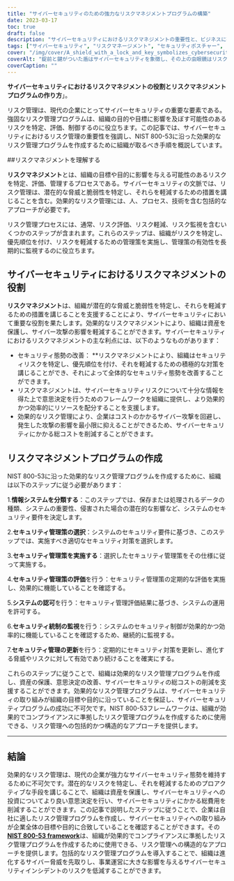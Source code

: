 ```yaml
---
title: "サイバーセキュリティのための強力なリスクマネジメントプログラムの構築"
date: 2023-03-17
toc: true
draft: false
description: "サイバーセキュリティにおけるリスクマネジメントの重要性と、ビジネスに有効なプログラムの作り方についてご紹介します。"
tags: ["サイバーセキュリティ", "リスクマネージメント", "セキュリティポスチャー", "リスクアセスメント", "リスク軽減", "リスクモニタリング", "脅威", "脆弱性", "情報セキュリティ", "データ保護", "コンプライアンス", "サイバー攻撃", "意思決定", "コストダウン", "事業継続性", "リスク分析", "リスク識別", "リスクコントロール", "リスクトリートメント", "継続的改善"]
cover: "/img/cover/A_shield_with_a_lock_and_key_symbolizes_cybersecurity.png"
coverAlt: "錠前と鍵がついた盾はサイバーセキュリティを象徴し、その上の虫眼鏡はリスクマネジメントを表しています。"
coverCaption: ""
---
```


**サイバーセキュリティにおけるリスクマネジメントの役割とリスクマネジメントプログラムの作り方**」。

リスク管理は、現代の企業にとってサイバーセキュリティの重要な要素である。強固なリスク管理プログラムは、組織の目的や目標に影響を及ぼす可能性のあるリスクを特定、評価、制御するのに役立ちます。この記事では、サイバーセキュリティにおけるリスク管理の重要性を強調し、NIST 800-53に沿った効果的なリスク管理プログラムを作成するために組織が取るべき手順を概説しています。

##リスクマネジメントを理解する

**リスクマネジメント**とは、組織の目標や目的に影響を与える可能性のあるリスクを特定、評価、管理するプロセスである。サイバーセキュリティの文脈では、リスク管理は、潜在的な脅威と脆弱性を特定し、それらを軽減するための措置を講じることを含む。効果的なリスク管理には、人、プロセス、技術を含む包括的なアプローチが必要です。

リスク管理プロセスには、通常、リスク評価、リスク軽減、リスク監視を含むいくつかのステップが含まれます。これらのステップは、組織がリスクを特定し、優先順位を付け、リスクを軽減するための管理策を実施し、管理策の有効性を長期的に監視するのに役立ちます。

## サイバーセキュリティにおけるリスクマネジメントの役割

**リスクマネジメント**は、組織が潜在的な脅威と脆弱性を特定し、それらを軽減するための措置を講じることを支援することにより、サイバーセキュリティにおいて重要な役割を果たします。効果的なリスクマネジメントにより、組織は資産を保護し、サイバー攻撃の影響を軽減することができます。サイバーセキュリティにおけるリスクマネジメントの主な利点には、以下のようなものがあります：

- セキュリティ態勢の改善： **リスクマネジメントにより、組織はセキュリティリスクを特定し、優先順位を付け、それを軽減するための積極的な対策を講じることができ、それによって全体的なセキュリティ態勢を改善することができます。
- リスクマネジメントは、サイバーセキュリティリスクについて十分な情報を得た上で意思決定を行うためのフレームワークを組織に提供し、より効果的かつ効率的にリソースを配分することを支援します。
- 効果的なリスク管理により、企業はコストのかかるサイバー攻撃を回避し、発生した攻撃の影響を最小限に抑えることができるため、サイバーセキュリティにかかる総コストを削減することができます。

## リスクマネジメントプログラムの作成

NIST 800-53に沿った効果的なリスク管理プログラムを作成するために、組織は以下のステップに従う必要があります：

1.**情報システムを分類する**：このステップでは、保存または処理されるデータの種類、システムの重要性、侵害された場合の潜在的な影響など、システムのセキュリティ要件を決定します。

2.**セキュリティ管理策の選択**：システムのセキュリティ要件に基づき、このステップでは、実施すべき適切なセキュリティ対策を選択します。

3.**セキュリティ管理策を実施する**：選択したセキュリティ管理策をその仕様に従って実施する。

4.**セキュリティ管理策の評価**を行う：セキュリティ管理策の定期的な評価を実施し、効果的に機能していることを確認する。

5.**システムの認可**を行う：セキュリティ管理評価結果に基づき、システムの運用を許可する。

6.**セキュリティ統制の監視**を行う：システムのセキュリティ制御が効果的かつ効率的に機能していることを確認するため、継続的に監視する。

7.**セキュリティ管理の更新**を行う：定期的にセキュリティ対策を更新し、進化する脅威やリスクに対して有効であり続けることを確実にする。

これらのステップに従うことで、組織は効果的なリスク管理プログラムを作成し、資産の保護、意思決定の改善、サイバーセキュリティの総コストの削減を支援することができます。効果的なリスク管理プログラムは、サイバーセキュリティの取り組みが組織の目標や目的に沿っていることを保証し、サイバーセキュリティプログラムの成功に不可欠です。NIST 800-53フレームワークは、組織が効果的でコンプライアンスに準拠したリスク管理プログラムを作成するために使用できる、リスク管理への包括的かつ構造的なアプローチを提供します。

____

## 結論
効果的なリスク管理は、現代の企業が強力なサイバーセキュリティ態勢を維持するために不可欠です。潜在的なリスクを特定し、それを軽減するためのプロアクティブな手段を講じることで、組織は資産を保護し、サイバーセキュリティへの投資についてより良い意思決定を行い、サイバーセキュリティにかかる総費用を削減することができます。この記事で説明したステップに従うことで、企業は自社に適したリスク管理プログラムを作成し、サイバーセキュリティへの取り組みが企業全体の目標や目的に合致していることを確認することができます。その[**NIST 800-53 framework**](https://csrc.nist.gov/publications/detail/sp/800-53/rev-5/final)は、組織が効果的でコンプライアンスに準拠したリスク管理プログラムを作成するために使用できる、リスク管理への構造的なアプローチを提供します。包括的なリスク管理プログラムを導入することで、組織は進化するサイバー脅威を先取りし、事業運営に大きな影響を与えるサイバーセキュリティインシデントのリスクを低減することができます。